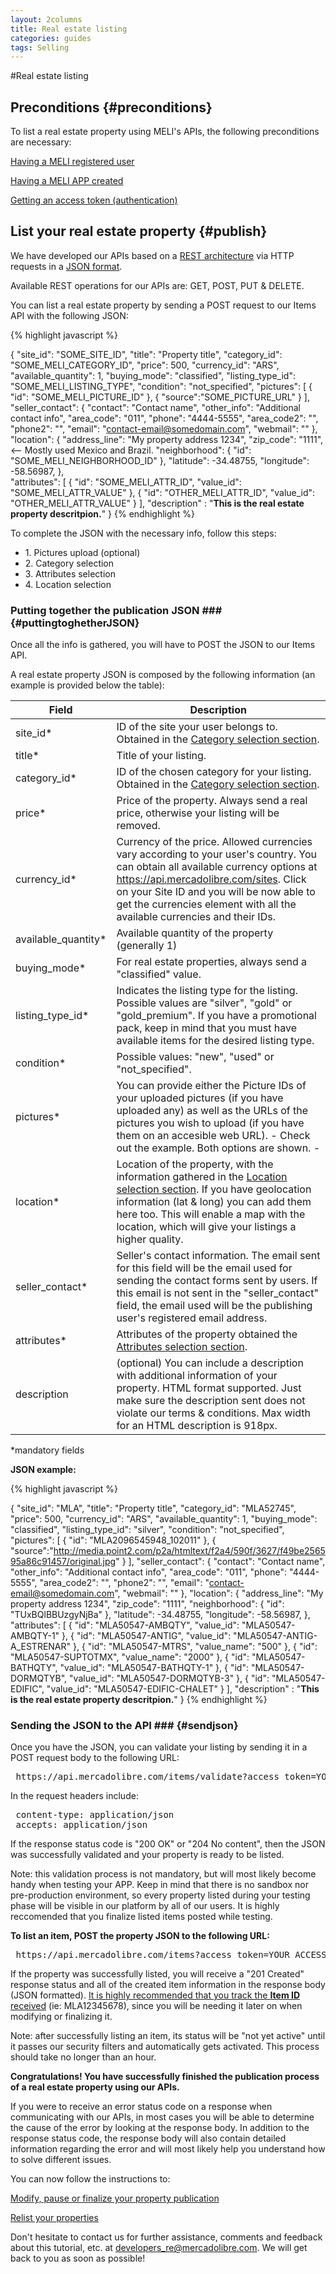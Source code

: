```yaml
---
layout: 2columns
title: Real estate listing
categories: guides
tags: Selling
---
```


#Real estate listing

Preconditions 	{#preconditions}
---------------------------------

To list a real estate property using MELI's APIs, the following preconditions are necessary:

[Having a MELI registered user](http://www.somelink.com)

[Having a MELI APP created](http://www.somelink.com)

[Getting an access token (authentication)](http://www.somelink.com)

List your real estate property 	{#publish}
---------------------------------

We have developed our APIs based on a <a href="http://en.wikipedia.org/wiki/Representational_state_transfer" target="_blank"> REST architecture</a> via HTTP requests in a <a href="http://en.wikipedia.org/wiki/Json" target="_blank">JSON format</a>.

Available REST operations for our APIs are: GET, POST, PUT & DELETE.

You can list a real estate property by sending a POST request to our Items API with the following JSON:

{% highlight javascript %}

{ 
  "site_id": "SOME_SITE_ID",
  "title": "Property title",
  "category_id": "SOME_MELI_CATEGORY_ID",
  "price": 500,
  "currency_id": "ARS",
  "available_quantity": 1,
  "buying_mode": "classified",
  "listing_type_id": "SOME_MELI_LISTING_TYPE",
  "condition": "not_specified",
  "pictures": [
    {
      "id": "SOME_MELI_PICTURE_ID"
    },
    {
      "source":"SOME_PICTURE_URL"
    }
  ],
  "seller_contact": {
    "contact": "Contact name",
    "other_info": "Additional contact info",
    "area_code": "011",
    "phone": "4444-5555",
    "area_code2": "",
    "phone2": "",
    "email": "contact-email@somedomain.com",
    "webmail": ""
  },
  "location": {
    "address_line": "My property address 1234",
    "zip_code": "1111", <-- Mostly used Mexico and Brazil.
    "neighborhood": {
      "id": "SOME_MELI_NEIGHBORHOOD_ID"
    },
    "latitude": -34.48755,
    "longitude": -58.56987,
  },  
  "attributes": [
    {
      "id": "SOME_MELI_ATTR_ID",
      "value_id": "SOME_MELI_ATTR_VALUE"
    },
    {
      "id": "OTHER_MELI_ATTR_ID",
      "value_id": "OTHER_MELI_ATTR_VALUE"
    }
  ],
  "description" : "<b>This is the real estate property descritpion.</b>"
}
{% endhighlight %}

To complete the JSON with the necessary info, follow this steps:

- 1\. Pictures upload (optional)
- 2\. Category selection
- 3\. Attributes selection
- 4\. Location selection
	
	
### Putting together the publication JSON ###	{#puttingtoghetherJSON}

Once all the info is gathered, you will have to POST the JSON to our Items API.

A real estate property JSON is composed by the following information (an example is provided below the table):

<!-- ### JsonFieldsTable {#JsonFieldsTable} -->

Field				  |	Description
----------------------|----------------------------------------------------------------------------------------------------------
site_id\*			  |	ID of the site your user belongs to. Obtained in the [Category selection section](#categselection).
title\*				  |	Title of your listing.
category_id\*		  |	ID of the chosen category for your listing. Obtained in the [Category selection section](#categselection).
price\*				  |	Price of the property. Always send a real price, otherwise your listing will be removed.
currency_id\*		  |	Currency of the price. Allowed currencies vary according to your user's country. You can obtain all available currency options at https://api.mercadolibre.com/sites. Click on your Site ID and you will be now able to get the currencies element with all the available currencies and their IDs.
available_quantity\*  |	Available quantity of the property (generally 1)
buying_mode\*		  |	For real estate properties, always send a "classified" value.
listing_type_id\*	  |	Indicates the listing type for the listing. Possible values are "silver", "gold" or "gold_premium". If you have a promotional pack, keep in mind that you must have available items for the desired listing type.
condition\*			  |	Possible values: "new", "used" or "not_specified".
pictures\*			  |	You can provide either the Picture IDs of your uploaded pictures (if you have uploaded any) as well as the URLs	of the pictures you wish to upload (if you have them on an accesible web URL). - Check out the example. Both options are shown. -
location\*			  |	Location of the property, with the information gathered in the [Location selection section](#locationselection). If you have geolocation information (lat & long) you can add them here too. This will enable a map with the location, which will give your listings a higher quality.
seller_contact\*	  |	Seller's contact information. The email sent for this field will be the email used for sending the contact forms sent by users. If this email is not sent in the "seller_contact" field, the email used will be the publishing user's registered email address.
attributes\*		  |	Attributes of the property obtained the [Attributes selection section](#attrsselection).
description			  |	(optional) You can include a description with additional information of your property. HTML format supported. Just make sure the description sent does not violate our terms & conditions. Max width for an HTML description is 918px.

\*mandatory fields

**JSON example:**

{% highlight javascript %}

{ 
  "site_id": "MLA",
  "title": "Property title",
  "category_id": "MLA52745",
  "price": 500,
  "currency_id": "ARS",
  "available_quantity": 1,
  "buying_mode": "classified",
  "listing_type_id": "silver",
  "condition": "not_specified",
  "pictures": [
    {
      "id": "MLA2096545948_102011"
    },
    {
      "source":"http://media.point2.com/p2a/htmltext/f2a4/590f/3627/f49be256595a86c91457/original.jpg"
    }
  ],
  "seller_contact": {
    "contact": "Contact name",
    "other_info": "Additional contact info",
    "area_code": "011",
    "phone": "4444-5555",
    "area_code2": "",
    "phone2": "",
    "email": "contact-email@somedomain.com",
    "webmail": ""
  },
  "location": {
    "address_line": "My property address 1234",
    "zip_code": "1111",
    "neighborhood": {
      "id": "TUxBQlBBUzgyNjBa"
    },
    "latitude": -34.48755,
    "longitude": -58.56987,
  },  
  "attributes": [
    {
      "id": "MLA50547-AMBQTY",
      "value_id": "MLA50547-AMBQTY-1"
    },
    {
      "id": "MLA50547-ANTIG",
      "value_id": "MLA50547-ANTIG-A_ESTRENAR"
    },
    {
      "id": "MLA50547-MTRS",
      "value_name": "500"
    },
    {
      "id": "MLA50547-SUPTOTMX",
      "value_name": "2000"
    },
    {
      "id": "MLA50547-BATHQTY",
      "value_id": "MLA50547-BATHQTY-1"
    },
    {
      "id": "MLA50547-DORMQTYB",
      "value_id": "MLA50547-DORMQTYB-3"
    },
    {
      "id": "MLA50547-EDIFIC",
      "value_id": "MLA50547-EDIFIC-CHALET"
    }
  ],
  "description" : "<b>This is the real estate property descritpion.</b>"
}
{% endhighlight %}

### Sending the JSON to the API ### {#sendjson}

Once you have the JSON, you can validate your listing by sending it in a POST request body to the following URL:

<pre class="terminal">
 https://api.mercadolibre.com/items/validate?access_token=YOUR_ACCESS_TOKEN
</pre>

In the request headers include:
<pre class="terminal">
 content-type: application/json
 accepts: application/json
</pre>
If the response status code is "200 OK" or "204 No content", then the JSON was successfully validated and your property is ready to be listed.

Note: this validation process is not mandatory, but will most likely become handy when testing your APP. Keep in mind that there is no sandbox nor pre-production environment, so every property listed during your testing phase will be visible in our platform by all of our users. It is highly reccomended that you finalize listed items posted while testing.

**To list an item, POST the property JSON to the following URL:**

<pre class="terminal">
 https://api.mercadolibre.com/items?access_token=YOUR_ACCESS_TOKEN
</pre>

If the property was successfully listed, you will receive a "201 Created" response status and all of the created item information in the response body (JSON formatted). <u>It is highly recommended that you track the <b>Item ID</b> received</u> (ie: MLA12345678), since you will be needing it later on when modifying or finalizing it.

Note: after successfully listing an item, its status will be "not yet active" until it passes our security filters and automatically gets activated. This process should take no longer than an hour.

**Congratulations! You have successfully finished the publication process of a real estate property using our APIs.**

If you were to receive an error status code on a response when communicating with our APIs, in most cases you will be able to determine the cause of the error by looking at the response body. In addition to the response status code, the response body will also contain detailed information regarding the error and will most likely help you understand how to solve different issues.

You can now follow the instructions to:

[Modify, pause or finalize your property publication](http://www.somelink.com)

[Relist your properties](http://www.somelink.com)

Don't hesitate to contact us for further assistance, comments and feedback about this tutorial, etc. at <a href="mailto:developers_re@mercadolibre.com" target="_blank">developers_re@mercadolibre.com</a>. We will get back to you as soon as possible!